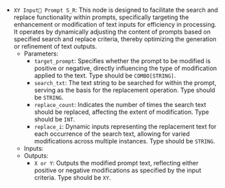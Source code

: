 - `XY Input Prompt S_R`: This node is designed to facilitate the search and replace functionality within prompts, specifically targeting the enhancement or modification of text inputs for efficiency in processing. It operates by dynamically adjusting the content of prompts based on specified search and replace criteria, thereby optimizing the generation or refinement of text outputs.
    - Parameters:
        - `target_prompt`: Specifies whether the prompt to be modified is positive or negative, directly influencing the type of modification applied to the text. Type should be `COMBO[STRING]`.
        - `search_txt`: The text string to be searched for within the prompt, serving as the basis for the replacement operation. Type should be `STRING`.
        - `replace_count`: Indicates the number of times the search text should be replaced, affecting the extent of modification. Type should be `INT`.
        - `replace_i`: Dynamic inputs representing the replacement text for each occurrence of the search text, allowing for varied modifications across multiple instances. Type should be `STRING`.
    - Inputs:
    - Outputs:
        - `X or Y`: Outputs the modified prompt text, reflecting either positive or negative modifications as specified by the input criteria. Type should be `XY`.
